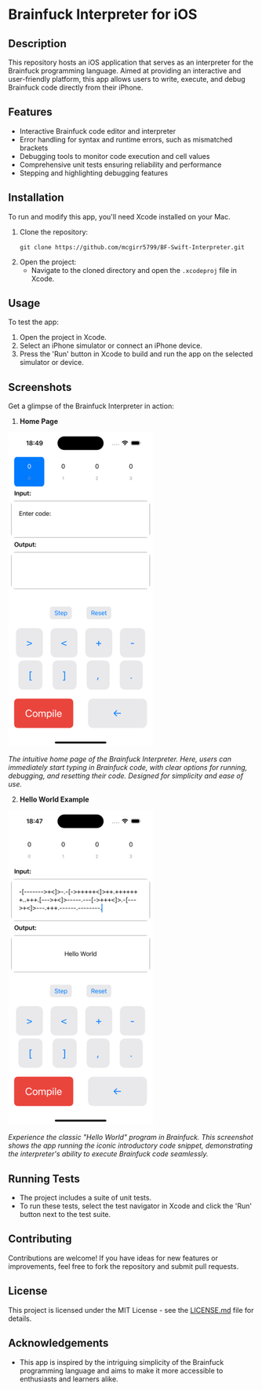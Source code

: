 # Brainfuck Interpreter for iOS

## Description
This repository hosts an iOS application that serves as an interpreter for the Brainfuck programming language. Aimed at providing an interactive and user-friendly platform, this app allows users to write, execute, and debug Brainfuck code directly from their iPhone.

## Features
- Interactive Brainfuck code editor and interpreter
- Error handling for syntax and runtime errors, such as mismatched brackets
- Debugging tools to monitor code execution and cell values
- Comprehensive unit tests ensuring reliability and performance
- Stepping and highlighting debugging features

## Installation
To run and modify this app, you'll need Xcode installed on your Mac.

1. Clone the repository:
   ```
   git clone https://github.com/mcgirr5799/BF-Swift-Interpreter.git
   ```
2. Open the project:
   - Navigate to the cloned directory and open the `.xcodeproj` file in Xcode.

## Usage
To test the app:
1. Open the project in Xcode.
2. Select an iPhone simulator or connect an iPhone device.
3. Press the 'Run' button in Xcode to build and run the app on the selected simulator or device.

## Screenshots
Get a glimpse of the Brainfuck Interpreter in action:

1. **Home Page**

![Home Page](Screenshots/Home%20Screen.png)

_The intuitive home page of the Brainfuck Interpreter. Here, users can immediately start typing in Brainfuck code, with clear options for running, debugging, and resetting their code. Designed for simplicity and ease of use._

2. **Hello World Example**

![Hello World Example](Screenshots/Hello%20World.png)

_Experience the classic "Hello World" program in Brainfuck. This screenshot shows the app running the iconic introductory code snippet, demonstrating the interpreter's ability to execute Brainfuck code seamlessly._

## Running Tests
- The project includes a suite of unit tests.
- To run these tests, select the test navigator in Xcode and click the 'Run' button next to the test suite.

## Contributing
Contributions are welcome! If you have ideas for new features or improvements, feel free to fork the repository and submit pull requests.

## License
This project is licensed under the MIT License - see the [LICENSE.md](LICENSE) file for details.

## Acknowledgements
- This app is inspired by the intriguing simplicity of the Brainfuck programming language and aims to make it more accessible to enthusiasts and learners alike.
